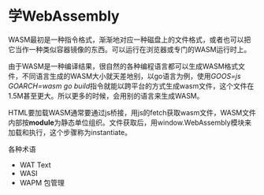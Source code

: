 # 学WebAssembly

WASM最初是一种指令格式，渐渐地对应一种磁盘上的文件格式，或者也可以把它当作一种类似容器镜像的东西。可以运行在浏览器或专门的WASM运行时上。

由于WASM是一种编译结果，很自然的各种编程语言都可以生成WASM格式文件，不同语言生成的WASM大小就天差地别，以go语言为例，使用*GOOS=js GOARCH=wasm go build*指令就能以跨平台的方式生成wasm文件，这个文件在1.5M甚至更大。所以更多的时候，会用别的语言来生成WASM。

HTML要加载WASM通常要通过js桥接，用js的fetch获取wasm文件，WASM文件内部按**module**为静态单位组织。文件获取后，用window.WebAssembly模块来加载和执行，这个步骤称为instantiate。

各种术语

* WAT Text
* WASI
* WAPM 包管理
